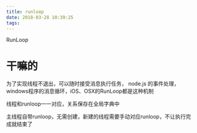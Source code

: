 ```yaml
---
title: runloop
date: 2018-03-28 10:39:25
tags:
---
```



RunLoop

# 干嘛的

为了实现线程不退出，可以随时接受消息执行任务，
node.js 的事件处理，windows程序的消息循环，iOS、OSX的RunLoop都是这种机制

线程和runloop一一对应，关系保存在全局字典中

主线程自带runloop，无需创建，新建的线程需要手动对应runloop，不让执行完成就结束了
